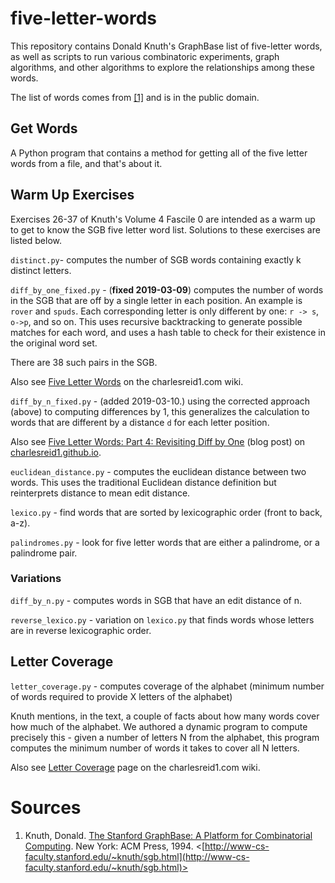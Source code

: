 # five-letter-words

This repository contains Donald Knuth's GraphBase list of five-letter words,
as well as scripts to run various combinatoric experiments, 
graph algorithms, and other algorithms to explore the 
relationships among these words.



The list of words comes from [[1]](http://www-cs-faculty.stanford.edu/~knuth/sgb.html) and is in the public domain.

## Get Words

A Python program that contains a method for getting all of the five letter words from a file,
and that's about it.

## Warm Up Exercises

Exercises 26-37 of Knuth's Volume 4 Fascile 0 are intended as a warm up to get to know
the SGB five letter word list. Solutions to these exercises are listed below.

```distinct.py```- computes the number of SGB words containing exactly k distinct letters.

```diff_by_one_fixed.py``` - (**fixed 2019-03-09**) computes the number of words in the SGB
that are off by a single letter in each position. An example is `rover` and `spuds`.
Each corresponding letter is only different by one: `r -> s`, `o->p`, and so on.
This uses recursive backtracking to generate possible matches for each word, and 
uses a hash table to check for their existence in the original word set.

There are 38 such pairs in the SGB.

Also see [Five Letter Words](https://charlesreid1.com/wiki/Five_Letter_Words)
on the charlesreid1.com wiki.

```diff_by_n_fixed.py``` - (added 2019-03-10.) using the corrected approach (above) to
computing differences by 1, this generalizes the calculation to words that are different
by a distance `d` for each letter position.

Also see [Five Letter Words: Part 4: Revisiting Diff by One](https://charlesreid1.github.io/five-letter-words-part-4-revisiting-diff-by-one.html)
(blog post) on [charlesreid1.github.io](https://charlesreid1.github.io).

```euclidean_distance.py``` - computes the euclidean distance between two words. This uses
the traditional Euclidean distance definition but reinterprets distance to mean edit distance.

```lexico.py``` - find words that are sorted by lexicographic order (front to back, a-z). 

```palindromes.py``` - look for five letter words that are either a palindrome, or a palindrome pair.

### Variations

```diff_by_n.py``` - computes words in SGB that have an edit distance of n.

```reverse_lexico.py``` - variation on ```lexico.py``` that finds words whose letters are in 
reverse lexicographic order.

## Letter Coverage

```letter_coverage.py``` - computes coverage of the alphabet (minimum number of words required 
to provide X letters of the alphabet)

Knuth mentions, in the text, a couple of facts about how many words cover how much
of the alphabet. We authored a dynamic program to compute precisely this - given a 
number of letters N from the alphabet, this program computes the minimum number of 
words it takes to cover all N letters.

Also see [Letter Coverage](https://charlesreid1.com/wiki/Letter_Coverage)
page on the charlesreid1.com wiki.

# Sources

1. Knuth, Donald. <u>The Stanford GraphBase: A Platform for Combinatorial Computing</u>. New York: ACM Press, 1994. 
<[http://www-cs-faculty.stanford.edu/~knuth/sgb.html](http://www-cs-faculty.stanford.edu/~knuth/sgb.html)>


